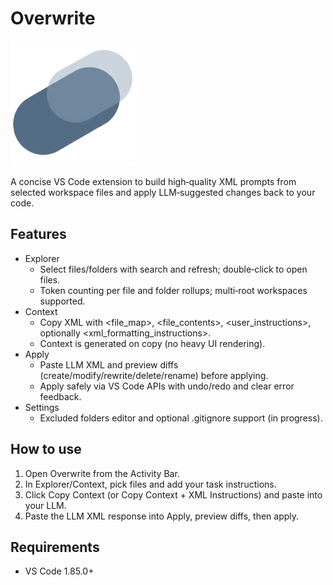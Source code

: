 # Overwrite

<p align="left">
  <img src="resources/overwrite-logo.png" alt="Overwrite logo" width="200" />
</p>

A concise VS Code extension to build high‑quality XML prompts from selected workspace files and apply LLM‑suggested changes back to your code.

## Features

- Explorer
  - Select files/folders with search and refresh; double‑click to open files.
  - Token counting per file and folder rollups; multi‑root workspaces supported.
- Context
  - Copy XML with <file_map>, <file_contents>, <user_instructions>, optionally <xml_formatting_instructions>.
  - Context is generated on copy (no heavy UI rendering).
- Apply
  - Paste LLM XML and preview diffs (create/modify/rewrite/delete/rename) before applying.
  - Apply safely via VS Code APIs with undo/redo and clear error feedback.
- Settings
  - Excluded folders editor and optional .gitignore support (in progress).

## How to use

1. Open Overwrite from the Activity Bar.
2. In Explorer/Context, pick files and add your task instructions.
3. Click Copy Context (or Copy Context + XML Instructions) and paste into your LLM.
4. Paste the LLM XML response into Apply, preview diffs, then apply.

## Requirements

- VS Code 1.85.0+
